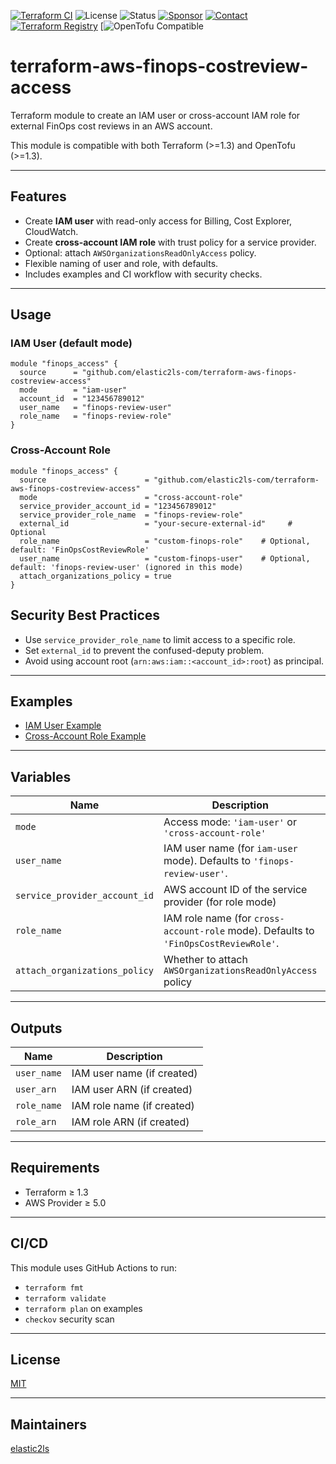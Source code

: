 [![Terraform CI](https://github.com/elastic2ls-com/terraform-aws-finops-costreview-access/actions/workflows/terraform.yml/badge.svg)](https://github.com/elastic2ls-com/terraform-aws-finops-costreview-access/actions)
![License](https://img.shields.io/badge/license-MIT-brightgreen?logo=mit)
![Status](https://img.shields.io/badge/status-active-brightgreen.svg?logo=git)
[![Sponsor](https://img.shields.io/badge/sponsors-AlexanderWiechert-blue.svg?logo=github-sponsors)](https://github.com/sponsors/AlexanderWiechert/)
[![Contact](https://img.shields.io/badge/website-elastic2ls.com-blue.svg?logo=google-chrome)](https://www.elastic2ls.com/)
[![Terraform Registry](https://img.shields.io/badge/download-blue.svg?logo=terraform&style=social)](https://registry.terraform.io/modules/elastic2ls-com/finops-costreview-access/aws/latest)
[![OpenTofu Compatible](https://img.shields.io/badge/OpenTofu-Compatible-4E9A06?logo=opentofu)

# terraform-aws-finops-costreview-access

Terraform module to create an IAM user or cross-account IAM role for external FinOps cost reviews in an AWS account.

This module is compatible with both Terraform (>=1.3) and OpenTofu (>=1.3).

---

## Features

- Create **IAM user** with read-only access for Billing, Cost Explorer, CloudWatch.
- Create **cross-account IAM role** with trust policy for a service provider.
- Optional: attach `AWSOrganizationsReadOnlyAccess` policy.
- Flexible naming of user and role, with defaults.
- Includes examples and CI workflow with security checks.

---

## Usage

### IAM User (default mode)

```hcl
module "finops_access" {
  source      = "github.com/elastic2ls-com/terraform-aws-finops-costreview-access"
  mode        = "iam-user"
  account_id  = "123456789012"
  user_name   = "finops-review-user"
  role_name   = "finops-review-role"
}
```

### Cross-Account Role

```hcl
module "finops_access" {
  source                      = "github.com/elastic2ls-com/terraform-aws-finops-costreview-access"
  mode                        = "cross-account-role"
  service_provider_account_id = "123456789012"
  service_provider_role_name  = "finops-review-role"
  external_id                 = "your-secure-external-id"     # Optional
  role_name                   = "custom-finops-role"    # Optional, default: 'FinOpsCostReviewRole'
  user_name                   = "custom-finops-user"    # Optional, default: 'finops-review-user' (ignored in this mode)
  attach_organizations_policy = true
}
```

## Security Best Practices

- Use `service_provider_role_name` to limit access to a specific role.
- Set `external_id` to prevent the confused-deputy problem.
- Avoid using account root (`arn:aws:iam::<account_id>:root`) as principal.

---

## Examples

- [IAM User Example](./examples/iam-user/main.tf)
- [Cross-Account Role Example](./examples/cross-account-role/main.tf)

---

## Variables

| Name                        | Description                                                         | Type    | Default                  |
|-----------------------------|---------------------------------------------------------------------|---------|--------------------------|
| `mode`                     | Access mode: `'iam-user'` or `'cross-account-role'`                | string  | `"iam-user"`           |
| `user_name`                | IAM user name (for `iam-user` mode). Defaults to `'finops-review-user'`. | string  | `"finops-review-user"` |
| `service_provider_account_id` | AWS account ID of the service provider (for role mode)           | string  | `""`                  |
| `role_name`                | IAM role name (for `cross-account-role` mode). Defaults to `'FinOpsCostReviewRole'`. | string  | `"FinOpsCostReviewRole"` |
| `attach_organizations_policy` | Whether to attach `AWSOrganizationsReadOnlyAccess` policy        | bool    | `false`               |

---

## Outputs

| Name       | Description                      |
|------------|----------------------------------|
| `user_name` | IAM user name (if created)      |
| `user_arn`  | IAM user ARN (if created)       |
| `role_name` | IAM role name (if created)      |
| `role_arn`  | IAM role ARN (if created)       |

---

## Requirements

- Terraform ≥ 1.3
- AWS Provider ≥ 5.0

---

## CI/CD

This module uses GitHub Actions to run:
- `terraform fmt`
- `terraform validate`
- `terraform plan` on examples
- `checkov` security scan

---

## License

[MIT](./LICENSE)

---

## Maintainers

[elastic2ls](https://github.com/elastic2ls-com)
